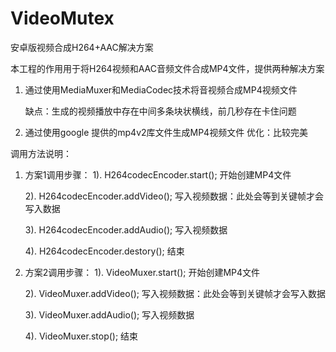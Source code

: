 # VideoMutex

安卓版视频合成H264+AAC解决方案

本工程的作用用于将H264视频和AAC音频文件合成MP4文件，提供两种解决方案

1. 通过使用MediaMuxer和MediaCodec技术将音视频合成MP4视频文件

   缺点：生成的视频播放中存在中间多条块状横线，前几秒存在卡住问题
   
2. 通过使用google 提供的mp4v2库文件生成MP4视频文件
   优化：比较完美


调用方法说明：
1. 方案1调用步骤：
   1). H264codecEncoder.start();
       开始创建MP4文件

   2). H264codecEncoder.addVideo();
       写入视频数据：此处会等到关键帧才会写入数据

   3). H264codecEncoder.addAudio();
       写入视频数据

   4). H264codecEncoder.destory();
       结束
   
2. 方案2调用步骤：
   1). VideoMuxer.start();
       开始创建MP4文件

   2). VideoMuxer.addVideo();
       写入视频数据：此处会等到关键帧才会写入数据
       
   3). VideoMuxer.addAudio();
       写入视频数据
       
   4). VideoMuxer.stop();
       结束
